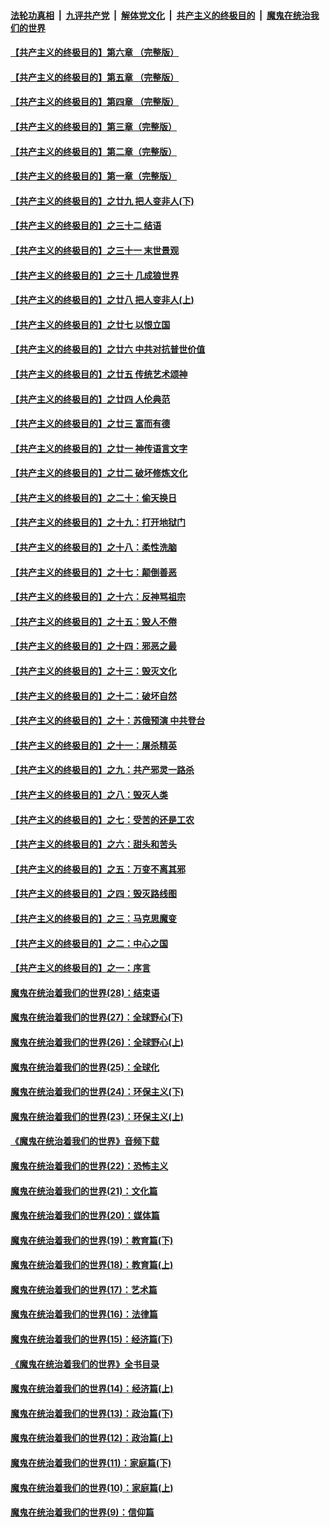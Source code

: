 

####  [法轮功真相](../../../../basic/blob/master/README.md?t=05170402) &nbsp;|&nbsp; [九评共产党](../../../../9ping.md/blob/master/README.md?t=05170402) &nbsp;|&nbsp; [解体党文化](../../../../jtdwh.md/blob/master/README.md?t=05170402)  &nbsp;|&nbsp; [共产主义的终极目的](../../../../gczydzjmd.md/blob/master/README.md?t=05170402) &nbsp;|&nbsp; [魔鬼在统治我们的世界](../../../../mgztzwmdsj.md/blob/master/README.md?t=05170402) 

#### [【共产主义的终极目的】第六章 （完整版）](../pages/nsc422/n11428913.md?t=05170402) 

#### [【共产主义的终极目的】第五章 （完整版）](../pages/nsc422/n11428912.md?t=05170402) 

#### [【共产主义的终极目的】第四章 （完整版）](../pages/nsc422/n11428907.md?t=05170402) 

#### [【共产主义的终极目的】第三章（完整版）](../pages/nsc422/n11428848.md?t=05170402) 

#### [【共产主义的终极目的】第二章（完整版）](../pages/nsc422/n11428831.md?t=05170402) 

#### [【共产主义的终极目的】第一章（完整版）](../pages/nsc422/n11417651.md?t=05170402) 

#### [【共产主义的终极目的】之廿九 把人变非人(下)](../pages/nsc422/n11344140.md?t=05170402) 

#### [【共产主义的终极目的】之三十二 结语](../pages/nsc422/n11360535.md?t=05170402) 

#### [【共产主义的终极目的】之三十一 末世景观](../pages/nsc422/n11351129.md?t=05170402) 

#### [【共产主义的终极目的】之三十 几成狼世界](../pages/nsc422/n11348280.md?t=05170402) 

#### [【共产主义的终极目的】之廿八 把人变非人(上)](../pages/nsc422/n11340492.md?t=05170402) 

#### [【共产主义的终极目的】之廿七 以恨立国](../pages/nsc422/n11336944.md?t=05170402) 

#### [【共产主义的终极目的】之廿六 中共对抗普世价值](../pages/nsc422/n11324785.md?t=05170402) 

#### [【共产主义的终极目的】之廿五 传统艺术颂神](../pages/nsc422/n11296396.md?t=05170402) 

#### [【共产主义的终极目的】之廿四 人伦典范](../pages/nsc422/n11296397.md?t=05170402) 

#### [【共产主义的终极目的】之廿三 富而有德](../pages/nsc422/n11283598.md?t=05170402) 

#### [【共产主义的终极目的】之廿一 神传语言文字](../pages/nsc422/n11263265.md?t=05170402) 

#### [【共产主义的终极目的】之廿二 破坏修炼文化](../pages/nsc422/n11245728.md?t=05170402) 

#### [【共产主义的终极目的】之二十：偷天换日](../pages/nsc422/n11238846.md?t=05170402) 

#### [【共产主义的终极目的】之十九：打开地狱门](../pages/nsc422/n11206376.md?t=05170402) 

#### [【共产主义的终极目的】之十八：柔性洗脑](../pages/nsc422/n11199994.md?t=05170402) 

#### [【共产主义的终极目的】之十七：颠倒善恶](../pages/nsc422/n11179782.md?t=05170402) 

#### [【共产主义的终极目的】之十六：反神骂祖宗](../pages/nsc422/n11166798.md?t=05170402) 

#### [【共产主义的终极目的】之十五：毁人不倦](../pages/nsc422/n11166792.md?t=05170402) 

#### [【共产主义的终极目的】之十四：邪恶之最](../pages/nsc422/n11150249.md?t=05170402) 

#### [【共产主义的终极目的】之十三：毁灭文化](../pages/nsc422/n11135227.md?t=05170402) 

#### [【共产主义的终极目的】之十二：破坏自然](../pages/nsc422/n11135214.md?t=05170402) 

#### [【共产主义的终极目的】之十：苏俄预演 中共登台](../pages/nsc422/n11118424.md?t=05170402) 

#### [【共产主义的终极目的】之十一：屠杀精英](../pages/nsc422/n11118442.md?t=05170402) 

#### [【共产主义的终极目的】之九：共产邪灵一路杀](../pages/nsc422/n11114139.md?t=05170402) 

#### [【共产主义的终极目的】之八：毁灭人类](../pages/nsc422/n11108503.md?t=05170402) 

#### [【共产主义的终极目的】之七：受苦的还是工农](../pages/nsc422/n11101809.md?t=05170402) 

#### [【共产主义的终极目的】之六：甜头和苦头](../pages/nsc422/n11096971.md?t=05170402) 

#### [【共产主义的终极目的】之五：万变不离其邪](../pages/nsc422/n11091285.md?t=05170402) 

#### [【共产主义的终极目的】之四：毁灭路线图](../pages/nsc422/n11086284.md?t=05170402) 

#### [【共产主义的终极目的】之三：马克思魔变](../pages/nsc422/n11061941.md?t=05170402) 

#### [【共产主义的终极目的】之二：中心之国](../pages/nsc422/n11047728.md?t=05170402) 

#### [【共产主义的终极目的】之一：序言](../pages/nsc422/n11086077.md?t=05170402) 

#### [魔鬼在统治着我们的世界(28)：结束语](../pages/nsc422/n10936246.md?t=05170402) 

#### [魔鬼在统治着我们的世界(27)：全球野心(下)](../pages/nsc422/n10928319.md?t=05170402) 

#### [魔鬼在统治着我们的世界(26)：全球野心(上)](../pages/nsc422/n10900318.md?t=05170402) 

#### [魔鬼在统治着我们的世界(25)：全球化](../pages/nsc422/n10788205.md?t=05170402) 

#### [魔鬼在统治着我们的世界(24)：环保主义(下)](../pages/nsc422/n10695307.md?t=05170402) 

#### [魔鬼在统治着我们的世界(23)：环保主义(上)](../pages/nsc422/n10688613.md?t=05170402) 

#### [《魔鬼在统治着我们的世界》音频下载](../pages/nsc422/n10635553.md?t=05170402) 

#### [魔鬼在统治着我们的世界(22)：恐怖主义](../pages/nsc422/n10614727.md?t=05170402) 

#### [魔鬼在统治着我们的世界(21)：文化篇](../pages/nsc422/n10597706.md?t=05170402) 

#### [魔鬼在统治着我们的世界(20)：媒体篇](../pages/nsc422/n10586579.md?t=05170402) 

#### [魔鬼在统治着我们的世界(19)：教育篇(下)](../pages/nsc422/n10564808.md?t=05170402) 

#### [魔鬼在统治着我们的世界(18)：教育篇(上)](../pages/nsc422/n10526970.md?t=05170402) 

#### [魔鬼在统治着我们的世界(17)：艺术篇](../pages/nsc422/n10499093.md?t=05170402) 

#### [魔鬼在统治着我们的世界(16)：法律篇](../pages/nsc422/n10485969.md?t=05170402) 

#### [魔鬼在统治着我们的世界(15)：经济篇(下)](../pages/nsc422/n10469975.md?t=05170402) 

#### [《魔鬼在统治着我们的世界》全书目录](../pages/nsc422/n10464261.md?t=05170402) 

#### [魔鬼在统治着我们的世界(14)：经济篇(上)](../pages/nsc422/n10457370.md?t=05170402) 

#### [魔鬼在统治着我们的世界(13)：政治篇(下)](../pages/nsc422/n10448270.md?t=05170402) 

#### [魔鬼在统治着我们的世界(12)：政治篇(上)](../pages/nsc422/n10444576.md?t=05170402) 

#### [魔鬼在统治着我们的世界(11)：家庭篇(下)](../pages/nsc422/n10440961.md?t=05170402) 

#### [魔鬼在统治着我们的世界(10)：家庭篇(上)](../pages/nsc422/n10435448.md?t=05170402) 

#### [魔鬼在统治着我们的世界(9)：信仰篇](../pages/nsc422/n10432159.md?t=05170402) 

